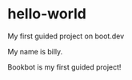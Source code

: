 # hello-world
My first guided project on boot.dev

My name is billy.

Bookbot is my first guided project!
